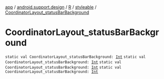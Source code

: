 [app](../../../index.md) / [android.support.design](../../index.md) / [R](../index.md) / [styleable](index.md) / [CoordinatorLayout_statusBarBackground](.)

# CoordinatorLayout_statusBarBackground

`static val CoordinatorLayout_statusBarBackground: `[`Int`](https://kotlinlang.org/api/latest/jvm/stdlib/kotlin/-int/index.html)
`static val CoordinatorLayout_statusBarBackground: `[`Int`](https://kotlinlang.org/api/latest/jvm/stdlib/kotlin/-int/index.html)
`static val CoordinatorLayout_statusBarBackground: `[`Int`](https://kotlinlang.org/api/latest/jvm/stdlib/kotlin/-int/index.html)
`static val CoordinatorLayout_statusBarBackground: `[`Int`](https://kotlinlang.org/api/latest/jvm/stdlib/kotlin/-int/index.html)